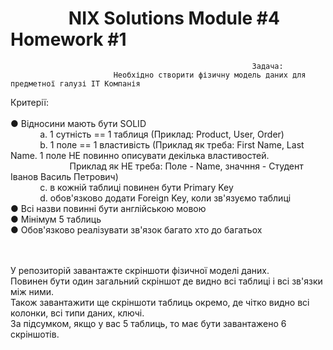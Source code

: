 # &nbsp;&nbsp;&nbsp;&nbsp;&nbsp;&nbsp;&nbsp;&nbsp;&nbsp;&nbsp;&nbsp;&nbsp;&nbsp;&nbsp;NIX Solutions Module #4 Homework #1

                                                          Задача: 
                           Необхідно створити фізичну модель даних для предметної галузі IT Компанія


Критерії:
<br>
<br>
● Відносини мають бути SOLID\
&nbsp;&nbsp;&nbsp;&nbsp;&nbsp;&nbsp;&nbsp;&nbsp;&nbsp;&nbsp;&nbsp;&nbsp;a. 1 сутність == 1 таблиця (Приклад: Product, User, Order)\
&nbsp;&nbsp;&nbsp;&nbsp;&nbsp;&nbsp;&nbsp;&nbsp;&nbsp;&nbsp;&nbsp;&nbsp;b. 1 поле == 1 властивість (Приклад як треба: First Name, Last Name. 1 поле НЕ повинно описувати декілька властивостей.\
&nbsp;&nbsp;&nbsp;&nbsp;&nbsp;&nbsp;&nbsp;&nbsp;&nbsp;&nbsp;&nbsp;&nbsp;&nbsp;&nbsp;&nbsp;&nbsp;&nbsp;&nbsp;&nbsp;&nbsp;&nbsp;&nbsp;&nbsp;&nbsp;Приклад як НЕ треба: Поле - Name, значння - Студент Іванов Василь Петрович)\
&nbsp;&nbsp;&nbsp;&nbsp;&nbsp;&nbsp;&nbsp;&nbsp;&nbsp;&nbsp;&nbsp;&nbsp;c. в кожній таблиці повинен бути Primary Key\
&nbsp;&nbsp;&nbsp;&nbsp;&nbsp;&nbsp;&nbsp;&nbsp;&nbsp;&nbsp;&nbsp;&nbsp;d. обов'язково додати Foreign Key, коли зв'язуємо таблиці\
● Всі назви повинні бути англійською мовою\
● Мінімум 5 таблиць\
● Обов'язково реалізувати зв'язок багато хто до багатьох

<br>
<br>
У репозиторій завантажте скріншоти фізичної моделі даних.<br>
Повинен бути один загальний скріншот де видно всі таблиці і всі зв'язки між ними.<br>
Також завантажити ще скріншоти таблиць окремо, де чітко видно всі колонки, всі типи даних, ключі.<br>
За підсумком, якщо у вас 5 таблиць, то має бути завантажено 6 скріншотів.
